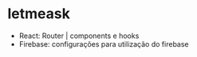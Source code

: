 # letmeask
- React: Router | components e hooks 
- Firebase: configurações para utilização do firebase